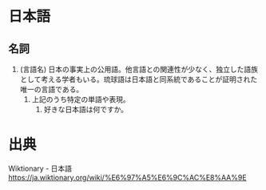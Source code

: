 # 日本語

## 名詞

1. (言語名) 日本の事実上の公用語。他言語との関連性が少なく、独立した語族として考える学者もいる。琉球語は日本語と同系統であることが証明された唯一の言語である。
	1. 上記のうち特定の単語や表現。
		1. 好きな日本語は何ですか。

# 出典

Wiktionary - 日本語
https://ja.wiktionary.org/wiki/%E6%97%A5%E6%9C%AC%E8%AA%9E

